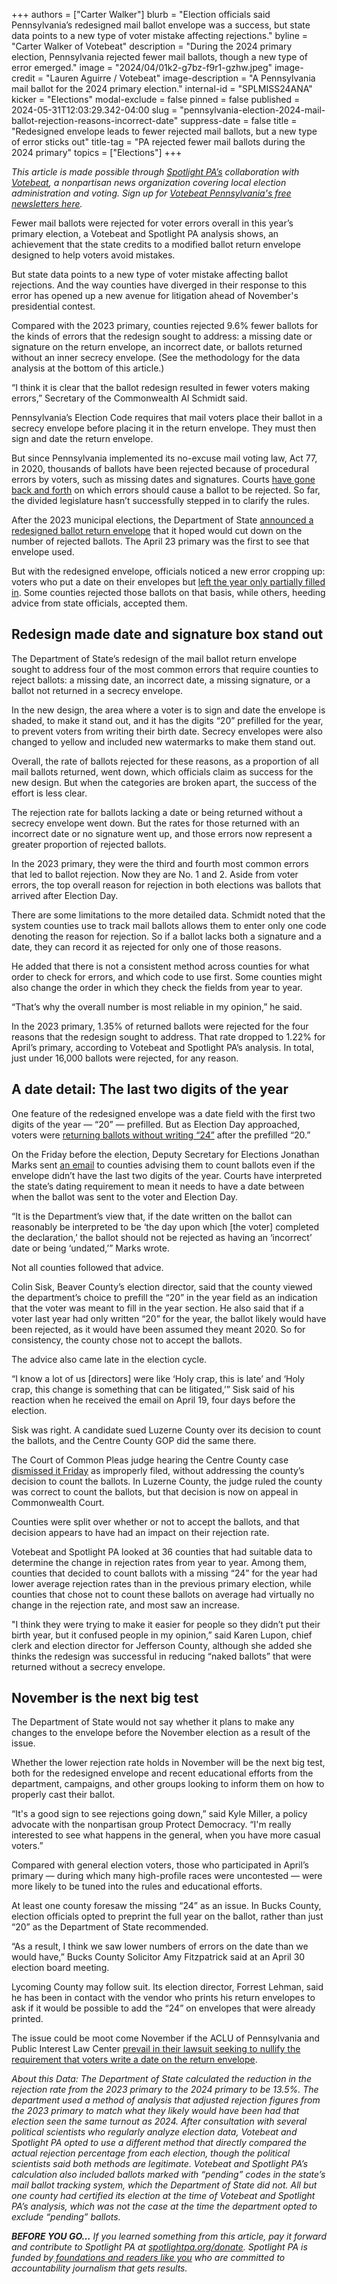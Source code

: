 +++
authors = ["Carter Walker"]
blurb = "Election officials said Pennsylvania’s redesigned mail ballot envelope was a success, but state data points to a new type of voter mistake affecting rejections."
byline = "Carter Walker of Votebeat"
description = "During the 2024 primary election, Pennsylvania rejected fewer mail ballots, though a new type of error emerged."
image = "2024/04/01k2-g7bz-f9r1-gzhw.jpeg"
image-credit = "Lauren Aguirre / Votebeat"
image-description = "A Pennsylvania mail ballot for the 2024 primary election."
internal-id = "SPLMISS24ANA"
kicker = "Elections"
modal-exclude = false
pinned = false
published = 2024-05-31T12:03:29.342-04:00
slug = "pennsylvania-election-2024-mail-ballot-rejection-reasons-incorrect-date"
suppress-date = false
title = "Redesigned envelope leads to fewer rejected mail ballots, but a new type of error sticks out"
title-tag = "PA rejected fewer mail ballots during the 2024 primary"
topics = ["Elections"]
+++

<em>This article is made possible through </em><a href="https://www.spotlightpa.org/"><em>Spotlight PA’s</em></a><em> collaboration with </em><a href="https://www.votebeat.org/"><em>Votebeat</em></a><em>, a nonpartisan news organization covering local election administration and voting. Sign up for </em><a href="https://votebe.at/pennsylvanianewsletter"><em>Votebeat Pennsylvania&#39;s free newsletters here</em></a><em>.</em>

Fewer mail ballots were rejected for voter errors overall in this year’s primary election, a Votebeat and Spotlight PA analysis shows, an achievement that the state credits to a modified ballot return envelope designed to help voters avoid mistakes.

But state data points to a new type of voter mistake affecting ballot rejections. And the way counties have diverged in their response to this error has opened up a new avenue for litigation ahead of November&#39;s presidential contest.

Compared with the 2023 primary, counties rejected 9.6% fewer ballots for the kinds of errors that the redesign sought to address: a missing date or signature on the return envelope, an incorrect date, or ballots returned without an inner secrecy envelope. (See the methodology for the data analysis at the bottom of this article.)

“I think it is clear that the ballot redesign resulted in fewer voters making errors,” Secretary of the Commonwealth Al Schmidt said.

<script src="https://www.spotlightpa.org/embed.js" async></script><div data-spl-embed-version="1" data-spl-src="https://www.spotlightpa.org/embeds/newsletter/"></div>

Pennsylvania’s Election Code requires that mail voters place their ballot in a secrecy envelope before placing it in the return envelope. They must then sign and date the return envelope.

But since Pennsylvania implemented its no-excuse mail voting law, Act 77, in 2020, thousands of ballots have been rejected because of procedural errors by voters, such as missing dates and signatures. Courts <a href="https://www.spotlightpa.org/news/2024/03/pennsylvania-election-2024-mail-ballot-date-federal-ruling-supreme-court-appeal/">have gone back and forth</a> on which errors should cause a ballot to be rejected. So far, the divided legislature hasn’t successfully stepped in to clarify the rules.

After the 2023 municipal elections, the Department of State <a href="https://www.inquirer.com/news/pennsylvania/mail-ballot-pa-new-envelopes-2024-election-20231129.html">announced a redesigned ballot return envelope</a> that it hoped would cut down on the number of rejected ballots. The April 23 primary was the first to see that envelope used.

But with the redesigned envelope, officials noticed a new error cropping up: voters who put a date on their envelopes but <a href="https://www.spotlightpa.org/news/2024/04/pennsylvania-election-2024-primary-missing-dates-mail-ballot-envelopes-department-of-state-guidance/">left the year only partially filled in</a>. Some counties rejected those ballots on that basis, while others, heeding advice from state officials, accepted them.<strong></strong>

## Redesign made date and signature box stand out

The Department of State’s redesign of the mail ballot return envelope sought to address four of the most common errors that require counties to reject ballots: a missing date, an incorrect date, a missing signature, or a ballot not returned in a secrecy envelope.

In the new design, the area where a voter is to sign and date the envelope is shaded, to make it stand out, and it has the digits “20” prefilled for the year, to prevent voters from writing their birth date. Secrecy envelopes were also changed to yellow and included new watermarks to make them stand out.

Overall, the rate of ballots rejected for these reasons, as a proportion of all mail ballots returned, went down, which officials claim as success for the new design. But when the categories are broken apart, the success of the effort is less clear.

The rejection rate for ballots lacking a date or being returned without a secrecy envelope went down. But the rates for those returned with an incorrect date or no signature went up, and those errors now represent a greater proportion of rejected ballots.

<side-chain src="https://datawrapper.dwcdn.net/DU460/3/index.html"></side-chain><script src="https://projects.chalkbeat.org/sidechain/loader.js"></script>

In the 2023 primary, they were the third and fourth most common errors that led to ballot rejection. Now they are No. 1 and 2. Aside from voter errors, the top overall reason for rejection in both elections was ballots that arrived after Election Day.

There are some limitations to the more detailed data. Schmidt noted that the system counties use to track mail ballots allows them to enter only one code denoting the reason for rejection. So if a ballot lacks both a signature and a date, they can record it as rejected for only one of those reasons.

He added that there is not a consistent method across counties for what order to check for errors, and which code to use first. Some counties might also change the order in which they check the fields from year to year.

“That’s why the overall number is most reliable in my opinion,” he said.

In the 2023 primary, 1.35% of returned ballots were rejected for the four reasons that the redesign sought to address. That rate dropped to 1.22% for April’s primary, according to Votebeat and Spotlight PA’s analysis. In total, just under 16,000 ballots were rejected, for any reason.

## A date detail: The last two digits of the year

One feature of the redesigned envelope was a date field with the first two digits of the year — “20” — prefilled. But as Election Day approached, voters were <a href="https://www.spotlightpa.org/news/2024/04/pennsylvania-election-2024-primary-missing-dates-mail-ballot-envelopes-department-of-state-guidance/">returning ballots without writing “24”</a> after the prefilled “20.”

On the Friday before the election, Deputy Secretary for Elections Jonathan Marks sent <a href="https://drive.google.com/file/d/1oDASH7Mdw-Jvx9-oKo7ajKq71hdVOVmy/view?usp=sharing">an email</a> to counties advising them to count ballots even if the envelope didn’t have the last two digits of the year. Courts have interpreted the state’s dating requirement to mean it needs to have a date between when the ballot was sent to the voter and Election Day.

“It is the Department’s view that, if the date written on the ballot can reasonably be interpreted to be ‘the day upon which \[the voter\] completed the declaration,’ the ballot should not be rejected as having an ‘incorrect’ date or being ‘undated,’” Marks wrote.

Not all counties followed that advice.

Colin Sisk, Beaver County’s election director, said that the county viewed the department’s choice to prefill the “20” in the year field as an indication that the voter was meant to fill in the year section. He also said that if a voter last year had only written “20” for the year, the ballot likely would have been rejected, as it would have been assumed they meant 2020. So for consistency, the county chose not to accept the ballots.

The advice also came late in the election cycle.

“I know a lot of us \[directors\] were like ‘Holy crap, this is late’ and ‘Holy crap, this change is something that can be litigated,’” Sisk said of his reaction when he received the email on April 19, four days before the election.

Sisk was right. A candidate sued Luzerne County over its decision to count the ballots, and the Centre County GOP did the same there.

The Court of Common Pleas judge hearing the Centre County case <a href="https://wjactv.com/news/local/judge-dismisses-legal-challenge-improperly-dated-mail-in-ballots-centre-county-election-lawsuit-court-pennsylvania-voting">dismissed it Friday</a> as improperly filed, without addressing the county’s decision to count the ballots. In Luzerne County, the judge ruled the county was correct to count the ballots, but that decision is now on appeal in Commonwealth Court.

Counties were split over whether or not to accept the ballots, and that decision appears to have had an impact on their rejection rate.

Votebeat and Spotlight PA looked at 36 counties that had suitable data to determine the change in rejection rates from year to year. Among them, counties that decided to count ballots with a missing “24” for the year had lower average rejection rates than in the previous primary election, while counties that chose not to count these ballots on average had virtually no change in the rejection rate, and most saw an increase.

<side-chain src="https://datawrapper.dwcdn.net/41CIa/3/index.html"></side-chain><script src="https://projects.chalkbeat.org/sidechain/loader.js"></script>

&#34;I think they were trying to make it easier for people so they didn’t put their birth year, but it confused people in my opinion,” said Karen Lupon, chief clerk and election director for Jefferson County, although she added she thinks the redesign was successful in reducing “naked ballots” that were returned without a secrecy envelope.

## November is the next big test

The Department of State would not say whether it plans to make any changes to the envelope before the November election as a result of the issue.

Whether the lower rejection rate holds in November will be the next big test, both for the redesigned envelope and recent educational efforts from the department, campaigns, and other groups looking to inform them on how to properly cast their ballot.

“It&#39;s a good sign to see rejections going down,” said Kyle Miller, a policy advocate with the nonpartisan group Protect Democracy. “I&#39;m really interested to see what happens in the general, when you have more casual voters.”

<script src="https://www.spotlightpa.org/embed.js" async></script><div data-spl-embed-version="1" data-spl-src="https://www.spotlightpa.org/embeds/donate/"></div>

Compared with general election voters, those who participated in April’s primary — during which many high-profile races were uncontested — were more likely to be tuned into the rules and educational efforts.

At least one county foresaw the missing “24” as an issue. In Bucks County, election officials opted to preprint the full year on the ballot, rather than just “20” as the Department of State recommended.

“As a result, I think we saw lower numbers of errors on the date than we would have,” Bucks County Solicitor Amy Fitzpatrick said at an April 30 election board meeting.

Lycoming County may follow suit. Its election director, Forrest Lehman, said he has been in contact with the vendor who prints his return envelopes to ask if it would be possible to add the “24” on envelopes that were already printed.

The issue could be moot come November if the ACLU of Pennsylvania and Public Interest Law Center <a href="https://www.spotlightpa.org/news/2024/05/pennsylvania-election-2024-mail-ballot-dating-aclu-state-challenge-commonwealth-court/">prevail in their lawsuit seeking to nullify the requirement that voters write a date on the return envelope</a>.

<em>About this Data: The Department of State calculated the reduction in the rejection rate from the 2023 primary to the 2024 primary to be 13.5%. The department used a method of analysis that adjusted rejection figures from the 2023 primary to match what they likely would have been had that election seen the same turnout as 2024. After consultation with several political scientists who regularly analyze election data, Votebeat and Spotlight PA opted to use a different method that directly compared the actual rejection percentage from each election, though the political scientists said both methods are legitimate. Votebeat and Spotlight PA’s calculation also included ballots marked with “pending” codes in the state’s mail ballot tracking system, which the Department of State did not. All but one county had certified its election at the time of Votebeat and Spotlight PA’s analysis, which was not the case at the time the department opted to exclude “pending” ballots.</em>

<strong><em>BEFORE YOU GO…</em></strong><em> If you learned something from this article, pay it forward and contribute to Spotlight PA at </em><a href="https://www.spotlightpa.org/donate"><em>spotlightpa.org/donate</em></a><em>. Spotlight PA is funded by</em><a href="https://www.spotlightpa.org/support"><em> foundations and readers like you</em></a><em> who are committed to accountability journalism that gets results.</em>


